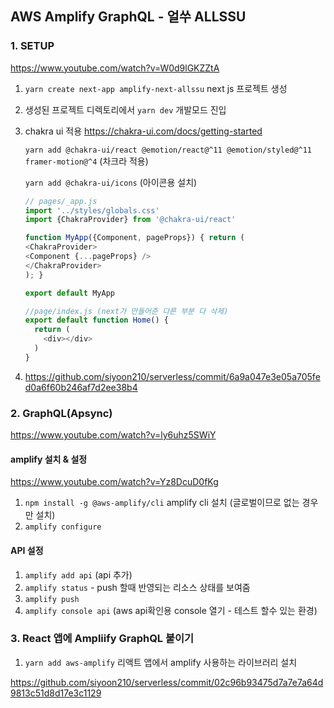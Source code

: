 ##  AWS Amplify GraphQL - 얼쑤 ALLSSU


### 1. SETUP
https://www.youtube.com/watch?v=W0d9lGKZZtA
1. `yarn create next-app amplify-next-allssu` next js 프로젝트 생성 
2. 생성된 프로젝트 디렉토리에서 `yarn dev` 개발모드 진입
3. chakra ui 적용 https://chakra-ui.com/docs/getting-started
   
   `yarn add @chakra-ui/react @emotion/react@^11 @emotion/styled@^11 framer-motion@^4` (차크라 적용)
   
   `yarn add @chakra-ui/icons` (아이콘용 설치)

   ```js
   // pages/_app.js
   import '../styles/globals.css'
   import {ChakraProvider} from '@chakra-ui/react'
   
   function MyApp({Component, pageProps}) { return (
   <ChakraProvider>
   <Component {...pageProps} />
   </ChakraProvider>
   ); }
   
   export default MyApp
   
   ```
   ```js
   //page/index.js (next가 만들어준 다른 부분 다 삭제)
   export default function Home() {
     return (
       <div></div>
     )
   }
   ```
4. https://github.com/siyoon210/serverless/commit/6a9a047e3e05a705fed0a6f60b246af7d2ee38b4

### 2. GraphQL(Apsync)
https://www.youtube.com/watch?v=ly6uhz5SWiY

#### amplify 설치 & 설정
https://www.youtube.com/watch?v=Yz8DcuD0fKg
1. `npm install -g @aws-amplify/cli` amplify cli 설치 (글로벌이므로 없는 경우만 설치)
2. `amplify configure` 

#### API 설정
1. `amplify add api` (api 추가)
2. `amplify status` - push 할때 반영되는 리소스 상태를 보여줌
3. `amplify push`
4. `amplify console api` (aws api확인용 console 열기 - 테스트 할수 있는 환경)

### 3. React 앱에 Ampliify GraphQL 붙이기

1. `yarn add aws-amplify` 리액트 앱에서 amplify 사용하는 라이브러리 설치

https://github.com/siyoon210/serverless/commit/02c96b93475d7a7e7a64d9813c51d8d17e3c1129